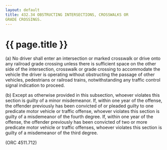 ```yaml
---
layout: default 
title: 432.34 OBSTRUCTING INTERSECTIONS, CROSSWALKS OR
GRADE CROSSINGS.
---
```


{{ page.title }}
================

​(a) No driver shall enter an intersection or marked crosswalk or drive
onto any railroad grade crossing unless there is sufficient space on the
other side of the intersection, crosswalk or grade crossing to
accommodate the vehicle the driver is operating without obstructing the
passage of other vehicles, pedestrians or railroad trains,
notwithstanding any traffic control signal indication to proceed.

​(b) Except as otherwise provided in this subsection, whoever violates
this section is guilty of a minor misdemeanor. If, within one year of
the offense, the offender previously has been convicted of or pleaded
guilty to one predicate motor vehicle or traffic offense, whoever
violates this section is guilty of a misdemeanor of the fourth degree.
If, within one year of the offense, the offender previously has been
convicted of two or more predicate motor vehicle or traffic offenses,
whoever violates this section is guilty of a misdemeanor of the third
degree.

(ORC 4511.712)
